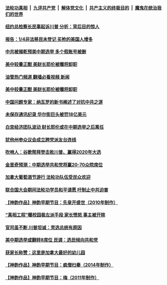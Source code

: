 ####  [法轮功真相](../../../../basic/blob/master/README.md?t=09291731) &nbsp;|&nbsp; [九评共产党](../../../../9ping.md/blob/master/README.md?t=09291731) &nbsp;|&nbsp; [解体党文化](../../../../jtdwh.md/blob/master/README.md?t=09291731)  &nbsp;|&nbsp; [共产主义的终极目的](../../../../gczydzjmd.md/blob/master/README.md?t=09291731) &nbsp;|&nbsp; [魔鬼在统治我们的世界](../../../../mgztzwmdsj.md/blob/master/README.md?t=09291731) 

#### [纽约总检察长民事起诉川普 分析：背后目的惊人](../pages/soh6/658068.md?t=09291731) 
#### [报告：1/4非法移民未登记 买枪的美国人增多](../pages/soh6/658062.md?t=09291731) 
#### [中共被揭乾预美中期选举 多个假账号被删](../pages/soh6/658047.md?t=09291731) 
#### [美中较量正酣 美财长耶伦被曝将卸职](../pages/soh6/658041.md?t=09291731) 
#### [油管热门频道 翻墙必看视频 新闻](http://209.250.226.216:81/youtube.html?09291731)
#### [美中较量正酣 美财长耶伦被曝将卸职](../pages/soh6/658041.md?t=09291731) 
#### [中国问题专家：纳瓦罗的新书阐述了对抗中共之道](../pages/soh6/658032.md?t=09291731) 
#### [未保存通讯纪录 华尔街巨头被罚18亿美元](../pages/soh6/657999.md?t=09291731) 
#### [白宫经济团队波动 财长耶伦或在中期选举之后离任](../pages/soh6/657933.md?t=09291731) 
#### [犹他州参众议会成立跨党派友台连线](../pages/soh6/657915.md?t=09291731) 
#### [吹哨人：谷歌帮拜登击败川普、赢得2020年大选](../pages/soh6/657735.md?t=09291731) 
#### [金里奇预测：中期选举共和党将赢20-70众院席位](../pages/soh6/657696.md?t=09291731) 
#### [加拿大葡萄酒节游行 法轮功队伍受民众欢迎](../pages/soh6/657591.md?t=09291731) 
#### [联合国大会期间法轮功学员和平请愿 吁制止中共迫害](../pages/soh6/657576.md?t=09291731) 
#### [【神韵作品】神韵早期节目：先皇开盛世（2010年制作）](../pages/soh6/657396.md?t=09291731) 
#### [“真相工程”曝校园极左派手段 家长愤怒 事主被开除](../pages/soh6/657360.md?t=09291731) 
#### [官司虽不断 川普坦诚：竞选总统有原因](../pages/soh6/657357.md?t=09291731) 
#### [美中期选举或翻转8席位 民调：选民倾向共和党](../pages/soh6/657351.md?t=09291731) 
#### [获家长称赞：这里是加拿大最好的幼儿园](../pages/soh6/657210.md?t=09291731) 
#### [【神韵作品】神韵早期节目：疯僧扫秦（2014年制作）](../pages/soh6/657015.md?t=09291731) 
#### [【神韵作品】神韵早期节目：梅（2011年制作）](../pages/soh6/656856.md?t=09291731) 
<img src='http://gfw-breaker.win/goodnews/indexes/soh6.md' width='0px' height='0px'/>
